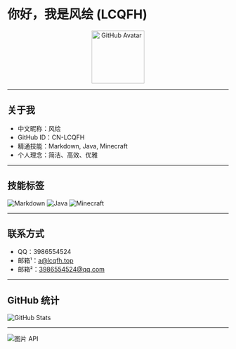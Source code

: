 # 你好，我是风绘 (LCQFH)

<div align="center">
  <img src="https://github.com/CN-LCQFH.png" width="120" alt="GitHub Avatar">
</div>

---

## 关于我
- 中文昵称：风绘
- GitHub ID：CN-LCQFH
- 精通技能：Markdown, Java, Minecraft
- 个人理念：简洁、高效、优雅

---

## 技能标签
![Markdown](https://img.shields.io/badge/Markdown-303F9F?style=for-the-badge&logo=markdown&logoColor=white)
![Java](https://img.shields.io/badge/Java-ED8B00?style=for-the-badge&logo=java&logoColor=white)
![Minecraft](https://img.shields.io/badge/Minecraft-2E7D32?style=for-the-badge&logo=minecraft&logoColor=white)

---

## 联系方式
- QQ：3986554524
- 邮箱¹：a@lcqfh.top
- 邮箱²：3986554524@qq.com

---

## GitHub 统计
![GitHub Stats](https://github-readme-stats.vercel.app/api?username=CN-LCQFH&show_icons=true&theme=radical)

---
![图片 API](https://t.alcy.cc/pc)
